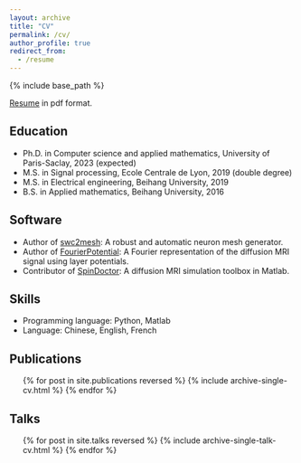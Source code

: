 ```yaml
---
layout: archive
title: "CV"
permalink: /cv/
author_profile: true
redirect_from:
  - /resume
---
```


{% include base_path %}

[Resume](https://github.com/fachra/fachra.github.io/blob/master/files/CV_english.pdf) in pdf format.

## Education

* Ph.D. in Computer science and applied mathematics, University of Paris-Saclay, 2023 (expected)
* M.S. in Signal processing, Ecole Centrale de Lyon, 2019 (double degree)
* M.S. in Electrical engineering, Beihang University, 2019
* B.S. in Applied mathematics, Beihang University, 2016

## Software

* Author of [swc2mesh](https://github.com/fachra/swc2mesh): A robust and automatic neuron mesh generator.
* Author of [FourierPotential](https://github.com/fachra/FourierPotential): A Fourier representation of the diffusion MRI signal using layer potentials.
* Contributor of [SpinDoctor](https://github.com/SpinDoctorMRI/SpinDoctor): A diffusion MRI simulation toolbox in Matlab.

## Skills

* Programming language: Python, Matlab
* Language: Chinese, English, French

## Publications

  <ul>{% for post in site.publications reversed %}
    {% include archive-single-cv.html %}
  {% endfor %}</ul>

## Talks

  <ul>{% for post in site.talks reversed %}
    {% include archive-single-talk-cv.html %}
  {% endfor %}</ul>
